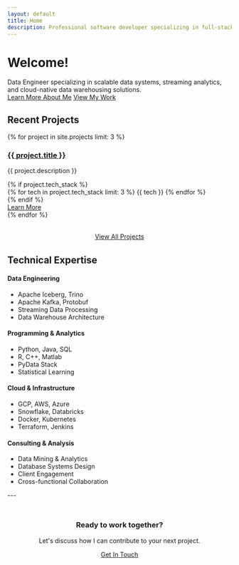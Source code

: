```yaml
---
layout: default
title: Home
description: Professional software developer specializing in full-stack development and modern web technologies
---
```


<div class="hero">
  <h1>Welcome!</h1>
  <div class="hero-subtitle">
    Data Engineer specializing in scalable data systems, streaming analytics, and cloud-native data warehousing solutions.
  </div>
  <div class="hero-cta">
    <a href="/avw-portfolio/about" class="btn btn-primary">Learn More About Me</a>
    <a href="/avw-portfolio/projects" class="btn btn-outline">View My Work</a>
  </div>
</div>

## Recent Projects

<div class="projects-grid">
  {% for project in site.projects limit: 3 %}
  <div class="project-card">
    <h3><a href="{{ project.url | relative_url }}">{{ project.title }}</a></h3>
    <p class="project-description">{{ project.description }}</p>
    {% if project.tech_stack %}
    <div class="tech-stack">
      {% for tech in project.tech_stack limit: 3 %}
        <span class="tech-tag">{{ tech }}</span>
      {% endfor %}
    </div>
    {% endif %}
    <div class="project-links">
      <a href="{{ project.url | relative_url }}" class="btn btn-outline">Learn More</a>
    </div>
  </div>
  {% endfor %}
</div>

<div style="text-align: center; margin: 2rem 0;">
  <a href="/avw-portfolio/projects" class="btn btn-primary">View All Projects</a>
</div>

## Technical Expertise

<div class="skills-grid">
  <div class="skill-category">
    <h4>Data Engineering</h4>
    <ul>
      <li>Apache Iceberg, Trino</li>
      <li>Apache Kafka, Protobuf</li>
      <li>Streaming Data Processing</li>
      <li>Data Warehouse Architecture</li>
    </ul>
  </div>
  
  <div class="skill-category">
    <h4>Programming & Analytics</h4>
    <ul>
      <li>Python, Java, SQL</li>
      <li>R, C++, Matlab</li>
      <li>PyData Stack</li>
      <li>Statistical Learning</li>
    </ul>
  </div>
  
  <div class="skill-category">
    <h4>Cloud & Infrastructure</h4>
    <ul>
      <li>GCP, AWS, Azure</li>
      <li>Snowflake, Databricks</li>
      <li>Docker, Kubernetes</li>
      <li>Terraform, Jenkins</li>
    </ul>
  </div>
  
  <div class="skill-category">
    <h4>Consulting & Analysis</h4>
    <ul>
      <li>Data Mining & Analytics</li>
      <li>Database Systems Design</li>
      <li>Client Engagement</li>
      <li>Cross-functional Collaboration</li>
    </ul>
  </div>
</div>
---

<div style="text-align: center; margin: 3rem 0;">
  <h3>Ready to work together?</h3>
  <p>Let's discuss how I can contribute to your next project.</p>
  <a href="/avw-portfolio/contact" class="btn btn-primary">Get In Touch</a>
</div>
